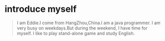 # introduce myself
> I am Eddie.I come from HangZhou,China.I am a java programmer. I am very busy on weekdays.But during the weekend, I have time for myself.
I like to play stand-alone game and study English.
